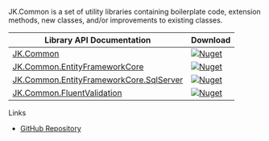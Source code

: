 JK.Common is a set of utility libraries containing boilerplate code, extension methods, new classes, and/or improvements to existing classes.

| Library API Documentation | Download |
| ------------ | ------------ |
| [JK.Common](api/common/JK.Common.yml) | [![Nuget](https://img.shields.io/nuget/v/JK.Common.svg)](https://www.nuget.org/packages/JK.Common/) |
| [JK.Common.EntityFrameworkCore](api/efcore/JK.Common.EntityFrameworkCore.yml)  | [![Nuget](https://img.shields.io/nuget/v/JK.Common.EntityFrameworkCore.svg)](https://www.nuget.org/packages/JK.Common.EntityFrameworkCore/)  |
| [JK.Common.EntityFrameworkCore.SqlServer](api/efcore.sql/JK.Common.EntityFrameworkCore.SqlServer.Extensions.yml)  | [![Nuget](https://img.shields.io/nuget/v/JK.Common.EntityFrameworkCore.SqlServer.svg)](https://www.nuget.org/packages/JK.Common.EntityFrameworkCore.SqlServer/)  |
| [JK.Common.FluentValidation](api/fluentvalidation/JK.Common.FluentValidation.Validators.yml)  | [![Nuget](https://img.shields.io/nuget/v/JK.Common.FluentValidation.svg)](https://www.nuget.org/packages/JK.Common.FluentValidation/)  |

Links
- [GitHub Repository](https://github.com/jeremyknight-me/JK.Common)